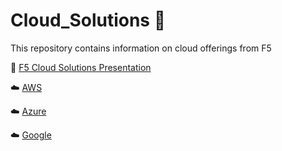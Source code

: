 # Cloud_Solutions :rocket:

This repository contains information on cloud offerings from F5

:book: [F5 Cloud Solutions Presentation](https://github.com/jmcalalang/Cloud_Solutions/blob/master/F5%Cloud%20Solutions%Release%10.pdf)

:cloud: [AWS](https://github.com/jmcalalang/Cloud_Solutions/tree/master/AWS)

:cloud: [Azure](https://github.com/jmcalalang/Cloud_Solutions/tree/master/Azure)

:cloud: [Google](https://github.com/jmcalalang/Cloud_Solutions/tree/master/Google)

